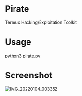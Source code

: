 # Pirate
Termux Hacking/Exploitation Toolkit </br>
# Usage
python3 pirate.py </br>
# Screenshot
![IMG_20220104_003352](https://user-images.githubusercontent.com/86844971/147987812-03aa3e29-e9c4-4a34-8cd3-a412a8bf0cee.jpg)
